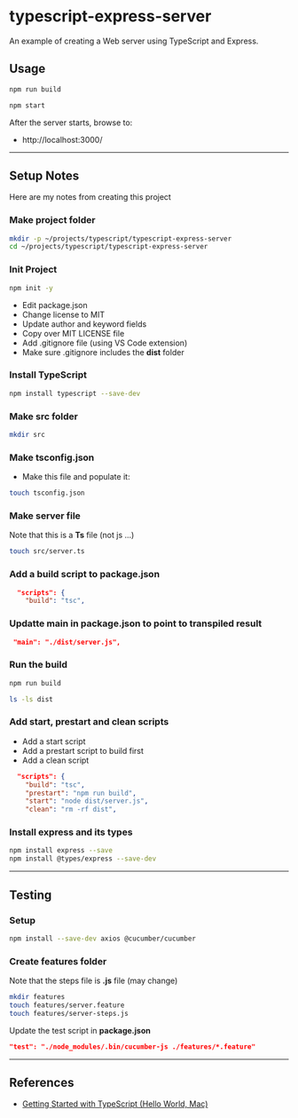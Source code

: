typescript-express-server
==

An example of creating a Web server using TypeScript and Express.

## Usage

```sh
npm run build 

npm start
```

After the server starts, browse to:

* http://localhost:3000/

* * *

## Setup Notes

Here are my notes from creating this project

### Make project folder

```sh
mkdir -p ~/projects/typescript/typescript-express-server
cd ~/projects/typescript/typescript-express-server
```

### Init Project

```sh
npm init -y
```

* Edit package.json
* Change license to MIT
* Update author and keyword fields
* Copy over MIT LICENSE file
* Add .gitignore file (using VS Code extension)
* Make sure .gitignore includes the **dist** folder

### Install TypeScript

```sh
npm install typescript --save-dev
```

### Make src folder

```sh
mkdir src
```

### Make tsconfig.json

* Make this file and populate it:

```sh
touch tsconfig.json
```

### Make server file

Note that this is a **Ts** file (not js ...)

```sh
touch src/server.ts
```

### Add a build script to package.json

```json
  "scripts": {
    "build": "tsc",
```

### Updatte main in package.json to point to transpiled result

```json
 "main": "./dist/server.js",
```

### Run the build

```sh
npm run build

ls -ls dist
```

### Add start, prestart and clean scripts

* Add a start script
* Add a prestart script to build first
* Add a clean script

```json
  "scripts": {
    "build": "tsc",
    "prestart": "npm run build",
    "start": "node dist/server.js",
    "clean": "rm -rf dist",
```

### Install express and its types

```sh
npm install express --save
npm install @types/express --save-dev
```

* * *

## Testing

### Setup

```sh
npm install --save-dev axios @cucumber/cucumber
```

### Create features folder

Note that the steps file is **.js** file (may change)

```sh
mkdir features
touch features/server.feature
touch features/server-steps.js
```

Update the test script in **package.json**

```json
"test": "./node_modules/.bin/cucumber-js ./features/*.feature"
```

* * *

## References

* [Getting Started with TypeScript (Hello World, Mac)](https://scriptable.com/typescript/getting-started-with-typescript-hello-world)